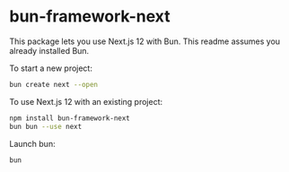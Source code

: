 # bun-framework-next

This package lets you use Next.js 12 with Bun. This readme assumes you already installed Bun.

To start a new project:

```bash
bun create next --open
```

To use Next.js 12 with an existing project:

```bash
npm install bun-framework-next
bun bun --use next
```

Launch bun:

```bash
bun
```
